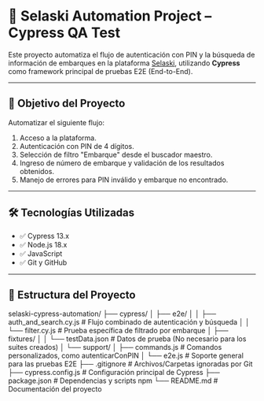 # 🚀 Selaski Automation Project – Cypress QA Test

Este proyecto automatiza el flujo de autenticación con PIN y la búsqueda de información de embarques en la plataforma [Selaski](https://www.selaski.com/public/reports/shared?token=28b8140da2164226f7d1ab0626547985903b), utilizando **Cypress** como framework principal de pruebas E2E (End-to-End).

---

## 🧪 Objetivo del Proyecto

Automatizar el siguiente flujo:

1. Acceso a la plataforma.
2. Autenticación con PIN de 4 dígitos.
3. Selección de filtro "Embarque" desde el buscador maestro.
4. Ingreso de número de embarque y validación de los resultados obtenidos.
5. Manejo de errores para PIN inválido y embarque no encontrado.

---

## 🛠️ Tecnologías Utilizadas

- ✅ Cypress 13.x
- ✅ Node.js 18.x
- ✅ JavaScript
- ✅ Git y GitHub

---

## 📂 Estructura del Proyecto

selaski-cypress-automation/
├── cypress/
│   ├── e2e/
│   │   ├── auth_and_search.cy.js     # Flujo combinado de autenticación y búsqueda
│   │   └── filter.cy.js              # Prueba específica de filtrado por embarque
│   ├── fixtures/
│   │   └── testData.json             # Datos de prueba (No necesario para los suites creados)
│   └── support/
│       ├── commands.js               # Comandos personalizados, como autenticarConPIN
│       └── e2e.js                    # Soporte general para las pruebas E2E
├── .gitignore                        # Archivos/Carpetas ignoradas por Git
├── cypress.config.js                 # Configuración principal de Cypress
├── package.json                      # Dependencias y scripts npm
└── README.md                         # Documentación del proyecto
